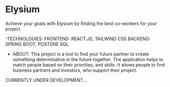 # Elysium
Achieve your goals with Elysium by finding the best co-workers for your project.


-TECHNOLOGIES: 
   FRONTEND: REACT.JS, TAILWIND CSS
   BACKEND: SPRING BOOT, POSTGRE SQL
   
   
- ABOUT:
   This project is a tool to find your future partner to create something determinative in the future together.
   The application helps to match people based on their priorities, and skills.
   It allows people to find buisness partners and investors, who support their project.
   
 CURRENTLY UNDER DEVELOPMENT...

